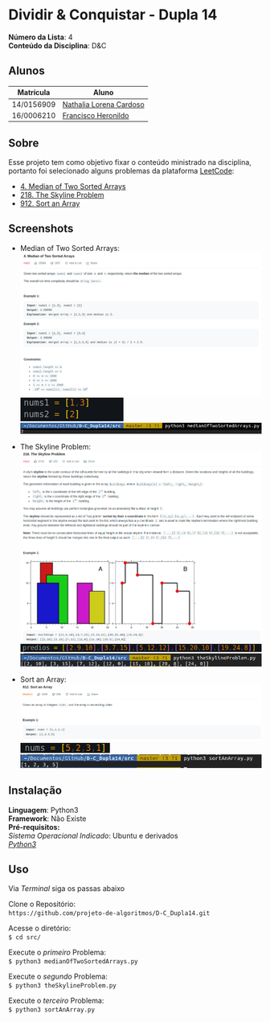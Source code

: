 # Dividir & Conquistar - Dupla 14

**Número da Lista**: 4<br>
**Conteúdo da Disciplina**: D&C<br>

## Alunos

|Matrícula | Aluno |
| -- | -- |
| 14/0156909  | [Nathalia Lorena Cardoso](https://github.com/Natilorens) |
| 16/0006210 | [Francisco Heronildo](https://github.com/FranciscoHeronildo) |

## Sobre

Esse projeto tem como objetivo fixar o conteúdo ministrado na disciplina, portanto foi selecionado alguns problemas da plataforma [LeetCode](https://leetcode.com/tag/divide-and-conquer/):

- [4. Median of Two Sorted Arrays](https://leetcode.com/problems/median-of-two-sorted-arrays/)
- [218. The Skyline Problem](https://leetcode.com/problems/the-skyline-problem/)
- [912. Sort an Array](https://leetcode.com/problems/sort-an-array/)

## Screenshots

- Median of Two Sorted Arrays:<br>
![1](/src/img/1.png)
![11](/src/img/11.png)
![111](/src/img/111.png)

- The Skyline Problem:<br>
![2](/src/img/2.png)
![22](/src/img/22.png)
![222](/src/img/222.png)

- Sort an Array:<br>
![3](/src/img/3.png)
![33](/src/img/33.png)
![333](/src/img/333.png)

## Instalação

**Linguagem**: Python3<br>
**Framework**: Não Existe<br>
**Pré-requisitos:**<br>
    _Sistema Operacional Indicado_: Ubuntu e derivados<br>
    _[Python3](https://www.python.org/download/releases/3.0/)_<br>
## Uso

Via _Terminal_ siga os passas abaixo<br>

Clone o Repositório:<br>
`https://github.com/projeto-de-algoritmos/D-C_Dupla14.git`<br>

Acesse o diretório:<br>
`$ cd src/`

Execute o _primeiro_ Problema:<br>
`$ python3 medianOfTwoSortedArrays.py`<br>

Execute o _segundo_ Problema:<br>
`$ python3 theSkylineProblem.py`<br>

Execute o _terceiro_ Problema:<br>
`$ python3 sortAnArray.py`<br>

<!-- ## Outros
Quaisquer outras informações sobre seu projeto podem ser descritas abaixo. -->
